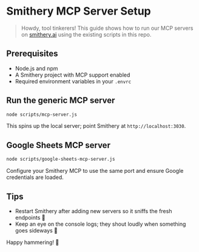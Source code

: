 # Smithery MCP Server Setup

> Howdy, tool tinkerers! This guide shows how to run our MCP servers on [smithery.ai](https://smithery.ai)
> using the existing scripts in this repo.

## Prerequisites
- Node.js and npm
- A Smithery project with MCP support enabled
- Required environment variables in your `.envrc`

## Run the generic MCP server
```bash
node scripts/mcp-server.js
```
This spins up the local server; point Smithery at `http://localhost:3030`.

## Google Sheets MCP server
```bash
node scripts/google-sheets-mcp-server.js
```
Configure your Smithery MCP to use the same port and ensure Google credentials are loaded.

## Tips
- Restart Smithery after adding new servers so it sniffs the fresh endpoints 🍞
- Keep an eye on the console logs; they shout loudly when something goes sideways 📣

Happy hammering! 🔨
